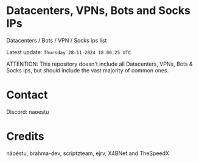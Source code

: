 # Datacenters, VPNs, Bots and Socks IPs
 
Datacenters / Bots / VPN / Socks ips list

Latest update: `Thursday 28-11-2024 18:00:25 UTC` 

ATTENTION: This repository doesn't include all Datacenters, VPNs, Bots & Socks ips, 
but should include the vast majority of common ones.

# Contact
Discord: naoestu

# Credits
nãoéstu, brahma-dev, scriptzteam, ejrv, X4BNet and TheSpeedX
